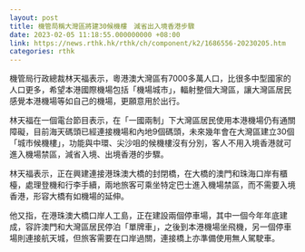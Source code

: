```yaml
---
layout: post
title: 機管局稱大灣區將建30候機樓　減省出入境香港步驟
date: 2023-02-05 11:18:55.000000000 +08:00
link: https://news.rthk.hk/rthk/ch/component/k2/1686556-20230205.htm
categories: rthk
---
```


機管局行政總裁林天福表示，粵港澳大灣區有7000多萬人口，比很多中型國家的人口更多，希望本港國際機場包括「機場城市」，輻射整個大灣區，讓大灣區居民感覺本港機場等如自己的機場，更願意用於出行。

林天福在一個電台節目表示，在「一國兩制」下大灣區居民使用本港機場仍有通關障礙，目前海天碼頭已經連接機場和內地9個碼頭，未來幾年會在大灣區建立30個「城市候機樓」，功能與中環、尖沙咀的候機樓沒有分別，客人不用入境香港就可進入機場禁區，減省入境、出境香港的步驟。

林天福表示，正在興建連接港珠澳大橋的封閉橋，在大橋的澳門和珠海口岸有櫃檯，處理登機和行李手續，兩地旅客可乘坐特定巴士進入機場禁區，而不需要入境香港，形容大橋有如機場的延伸。

他又指，在港珠澳大橋口岸人工島，正在建設兩個停車場，其中一個今年年底建成，容許澳門和大灣區居民停泊「單牌車」，之後到本港機場坐飛機，另一個停車場則連接航天城，但旅客需要在口岸過關，連接橋上亦準備使用無人駕駛車。
